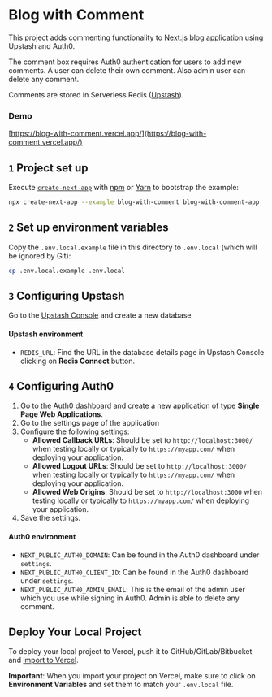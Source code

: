 # Blog with Comment

This project adds commenting functionality to [Next.js blog application](https://github.com/vercel/next.js/tree/canary/examples/blog) using Upstash and Auth0.

The comment box requires Auth0 authentication for users to add new comments. A user can delete their own comment. Also admin user can delete any comment.

Comments are stored in Serverless Redis ([Upstash](http://upstash.com/)).

### Demo

[https://blog-with-comment.vercel.app/](https://blog-with-comment.vercel.app/)

## `1` Project set up

Execute [`create-next-app`](https://github.com/vercel/next.js/tree/canary/packages/create-next-app)
with [npm](https://docs.npmjs.com/cli/init) or [Yarn](https://yarnpkg.com/lang/en/docs/cli/create/) to bootstrap the
example:

```bash
npx create-next-app --example blog-with-comment blog-with-comment-app
```

## `2` Set up environment variables

Copy the `.env.local.example` file in this directory to `.env.local` (which will be ignored by Git):

```bash
cp .env.local.example .env.local
```

## `3` Configuring Upstash

Go to the [Upstash Console](https://console.upstash.com/) and create a new database

#### Upstash environment

- `REDIS_URL`: Find the URL in the database details page in Upstash Console clicking on **Redis Connect** button.

## `4` Configuring Auth0

1. Go to the [Auth0 dashboard](https://manage.auth0.com/) and create a new application of type **Single Page Web
   Applications**.
2. Go to the settings page of the application
3. Configure the following settings:
   - **Allowed Callback URLs**: Should be set to `http://localhost:3000/` when testing locally or typically
     to `https://myapp.com/` when deploying your application.
   - **Allowed Logout URLs**: Should be set to `http://localhost:3000/` when testing locally or typically
     to `https://myapp.com/` when deploying your application.
   - **Allowed Web Origins**: Should be set to `http://localhost:3000` when testing locally or typically
     to `https://myapp.com/` when deploying your application.
4. Save the settings.

#### Auth0 environment

- `NEXT_PUBLIC_AUTH0_DOMAIN`: Can be found in the Auth0 dashboard under `settings`.
- `NEXT_PUBLIC_AUTH0_CLIENT_ID`: Can be found in the Auth0 dashboard under `settings`.
- `NEXT_PUBLIC_AUTH0_ADMIN_EMAIL`: This is the email of the admin user which you use while signing in Auth0. Admin is able to delete any comment.

## Deploy Your Local Project

To deploy your local project to Vercel, push it to GitHub/GitLab/Bitbucket
and [import to Vercel](https://vercel.com/new?utm_source=github&utm_medium=readme&utm_campaign=upstash-roadmap).

**Important**: When you import your project on Vercel, make sure to click on **Environment Variables** and set them to
match your `.env.local` file.
